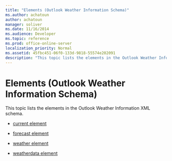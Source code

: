 ```yaml
---
title: "Elements (Outlook Weather Information Schema)"
ms.author: achatoun
author: achatoun
manager: soliver
ms.date: 11/16/2014
ms.audience: Developer
ms.topic: reference
ms.prod: office-online-server
localization_priority: Normal
ms.assetid: 45fbc451-06f0-133d-9818-55574e202091
description: "This topic lists the elements in the Outlook Weather Information XML schema."
---
```


# Elements (Outlook Weather Information Schema)

This topic lists the elements in the Outlook Weather Information XML schema.
  
- [current element](current-element-weathertype-complextypeoutlook-weather-information-schema.md)
    
- [forecast element](forecast-element-weathertype-complextypeoutlook-weather-information-schema.md)
    
- [weather element](weather-element-weatherdata-elementoutlook-weather-information-schema.md)
    
- [weatherdata element](weatherdata-element-outlook-weather-information-schema.md)
    

